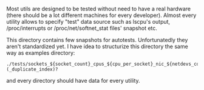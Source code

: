Most utils are designed to be tested without need to have a real hardware (there should be a lot different machines for every developer). Almost every utility allows to specify "test" data source such as lscpu's output, /proc/interrupts or /proc/net/softnet_stat files' snapshot etc.

This directory contains few snapshots for autotests. Unfortunatedly they aren't standardized yet. I have idea to structurize this directory the same way as examples directory: 

```
./tests/sockets_${socket_count}_cpus_${cpu_per_socket}_nic_${netdevs_count}(_duplicate_index)?
```

and every directory should have data for every utility.
